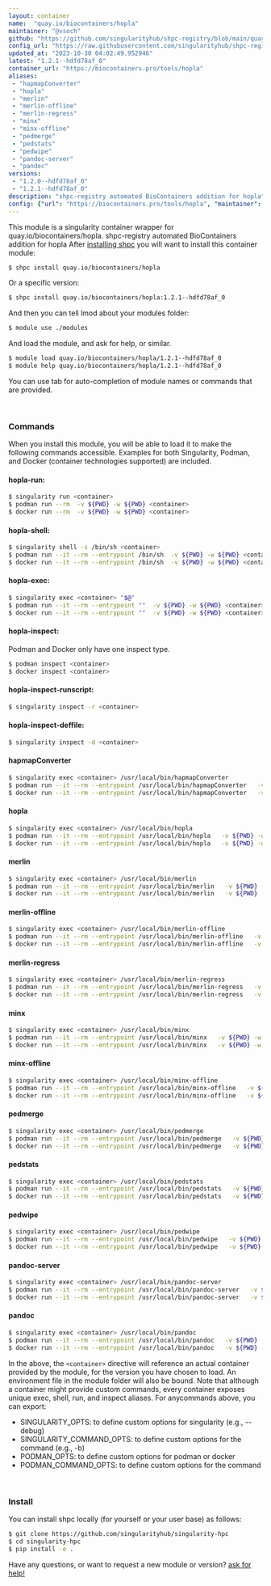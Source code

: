 ```yaml
---
layout: container
name:  "quay.io/biocontainers/hopla"
maintainer: "@vsoch"
github: "https://github.com/singularityhub/shpc-registry/blob/main/quay.io/biocontainers/hopla/container.yaml"
config_url: "https://raw.githubusercontent.com/singularityhub/shpc-registry/main/quay.io/biocontainers/hopla/container.yaml"
updated_at: "2023-10-30 04:02:49.952946"
latest: "1.2.1--hdfd78af_0"
container_url: "https://biocontainers.pro/tools/hopla"
aliases:
 - "hapmapConverter"
 - "hopla"
 - "merlin"
 - "merlin-offline"
 - "merlin-regress"
 - "minx"
 - "minx-offline"
 - "pedmerge"
 - "pedstats"
 - "pedwipe"
 - "pandoc-server"
 - "pandoc"
versions:
 - "1.2.0--hdfd78af_0"
 - "1.2.1--hdfd78af_0"
description: "shpc-registry automated BioContainers addition for hopla"
config: {"url": "https://biocontainers.pro/tools/hopla", "maintainer": "@vsoch", "description": "shpc-registry automated BioContainers addition for hopla", "latest": {"1.2.1--hdfd78af_0": "sha256:69d1512a3eaca96e5bfa0c00c3792e33cb4b9a3ae4f7c084393bf0d42ff9d8d1"}, "tags": {"1.2.0--hdfd78af_0": "sha256:b51562cc5c7e42534544ce20eee9a5dc862e8882d498fe9e957de258344fe60c", "1.2.1--hdfd78af_0": "sha256:69d1512a3eaca96e5bfa0c00c3792e33cb4b9a3ae4f7c084393bf0d42ff9d8d1"}, "docker": "quay.io/biocontainers/hopla", "aliases": {"hapmapConverter": "/usr/local/bin/hapmapConverter", "hopla": "/usr/local/bin/hopla", "merlin": "/usr/local/bin/merlin", "merlin-offline": "/usr/local/bin/merlin-offline", "merlin-regress": "/usr/local/bin/merlin-regress", "minx": "/usr/local/bin/minx", "minx-offline": "/usr/local/bin/minx-offline", "pedmerge": "/usr/local/bin/pedmerge", "pedstats": "/usr/local/bin/pedstats", "pedwipe": "/usr/local/bin/pedwipe", "pandoc-server": "/usr/local/bin/pandoc-server", "pandoc": "/usr/local/bin/pandoc"}}
---
```


This module is a singularity container wrapper for quay.io/biocontainers/hopla.
shpc-registry automated BioContainers addition for hopla
After [installing shpc](#install) you will want to install this container module:


```bash
$ shpc install quay.io/biocontainers/hopla
```

Or a specific version:

```bash
$ shpc install quay.io/biocontainers/hopla:1.2.1--hdfd78af_0
```

And then you can tell lmod about your modules folder:

```bash
$ module use ./modules
```

And load the module, and ask for help, or similar.

```bash
$ module load quay.io/biocontainers/hopla/1.2.1--hdfd78af_0
$ module help quay.io/biocontainers/hopla/1.2.1--hdfd78af_0
```

You can use tab for auto-completion of module names or commands that are provided.

<br>

### Commands

When you install this module, you will be able to load it to make the following commands accessible.
Examples for both Singularity, Podman, and Docker (container technologies supported) are included.

#### hopla-run:

```bash
$ singularity run <container>
$ podman run --rm  -v ${PWD} -w ${PWD} <container>
$ docker run --rm  -v ${PWD} -w ${PWD} <container>
```

#### hopla-shell:

```bash
$ singularity shell -s /bin/sh <container>
$ podman run --it --rm --entrypoint /bin/sh  -v ${PWD} -w ${PWD} <container>
$ docker run --it --rm --entrypoint /bin/sh  -v ${PWD} -w ${PWD} <container>
```

#### hopla-exec:

```bash
$ singularity exec <container> "$@"
$ podman run --it --rm --entrypoint ""  -v ${PWD} -w ${PWD} <container> "$@"
$ docker run --it --rm --entrypoint ""  -v ${PWD} -w ${PWD} <container> "$@"
```

#### hopla-inspect:

Podman and Docker only have one inspect type.

```bash
$ podman inspect <container>
$ docker inspect <container>
```

#### hopla-inspect-runscript:

```bash
$ singularity inspect -r <container>
```

#### hopla-inspect-deffile:

```bash
$ singularity inspect -d <container>
```


#### hapmapConverter

```bash
$ singularity exec <container> /usr/local/bin/hapmapConverter
$ podman run --it --rm --entrypoint /usr/local/bin/hapmapConverter   -v ${PWD} -w ${PWD} <container> -c " $@"
$ docker run --it --rm --entrypoint /usr/local/bin/hapmapConverter   -v ${PWD} -w ${PWD} <container> -c " $@"
```


#### hopla

```bash
$ singularity exec <container> /usr/local/bin/hopla
$ podman run --it --rm --entrypoint /usr/local/bin/hopla   -v ${PWD} -w ${PWD} <container> -c " $@"
$ docker run --it --rm --entrypoint /usr/local/bin/hopla   -v ${PWD} -w ${PWD} <container> -c " $@"
```


#### merlin

```bash
$ singularity exec <container> /usr/local/bin/merlin
$ podman run --it --rm --entrypoint /usr/local/bin/merlin   -v ${PWD} -w ${PWD} <container> -c " $@"
$ docker run --it --rm --entrypoint /usr/local/bin/merlin   -v ${PWD} -w ${PWD} <container> -c " $@"
```


#### merlin-offline

```bash
$ singularity exec <container> /usr/local/bin/merlin-offline
$ podman run --it --rm --entrypoint /usr/local/bin/merlin-offline   -v ${PWD} -w ${PWD} <container> -c " $@"
$ docker run --it --rm --entrypoint /usr/local/bin/merlin-offline   -v ${PWD} -w ${PWD} <container> -c " $@"
```


#### merlin-regress

```bash
$ singularity exec <container> /usr/local/bin/merlin-regress
$ podman run --it --rm --entrypoint /usr/local/bin/merlin-regress   -v ${PWD} -w ${PWD} <container> -c " $@"
$ docker run --it --rm --entrypoint /usr/local/bin/merlin-regress   -v ${PWD} -w ${PWD} <container> -c " $@"
```


#### minx

```bash
$ singularity exec <container> /usr/local/bin/minx
$ podman run --it --rm --entrypoint /usr/local/bin/minx   -v ${PWD} -w ${PWD} <container> -c " $@"
$ docker run --it --rm --entrypoint /usr/local/bin/minx   -v ${PWD} -w ${PWD} <container> -c " $@"
```


#### minx-offline

```bash
$ singularity exec <container> /usr/local/bin/minx-offline
$ podman run --it --rm --entrypoint /usr/local/bin/minx-offline   -v ${PWD} -w ${PWD} <container> -c " $@"
$ docker run --it --rm --entrypoint /usr/local/bin/minx-offline   -v ${PWD} -w ${PWD} <container> -c " $@"
```


#### pedmerge

```bash
$ singularity exec <container> /usr/local/bin/pedmerge
$ podman run --it --rm --entrypoint /usr/local/bin/pedmerge   -v ${PWD} -w ${PWD} <container> -c " $@"
$ docker run --it --rm --entrypoint /usr/local/bin/pedmerge   -v ${PWD} -w ${PWD} <container> -c " $@"
```


#### pedstats

```bash
$ singularity exec <container> /usr/local/bin/pedstats
$ podman run --it --rm --entrypoint /usr/local/bin/pedstats   -v ${PWD} -w ${PWD} <container> -c " $@"
$ docker run --it --rm --entrypoint /usr/local/bin/pedstats   -v ${PWD} -w ${PWD} <container> -c " $@"
```


#### pedwipe

```bash
$ singularity exec <container> /usr/local/bin/pedwipe
$ podman run --it --rm --entrypoint /usr/local/bin/pedwipe   -v ${PWD} -w ${PWD} <container> -c " $@"
$ docker run --it --rm --entrypoint /usr/local/bin/pedwipe   -v ${PWD} -w ${PWD} <container> -c " $@"
```


#### pandoc-server

```bash
$ singularity exec <container> /usr/local/bin/pandoc-server
$ podman run --it --rm --entrypoint /usr/local/bin/pandoc-server   -v ${PWD} -w ${PWD} <container> -c " $@"
$ docker run --it --rm --entrypoint /usr/local/bin/pandoc-server   -v ${PWD} -w ${PWD} <container> -c " $@"
```


#### pandoc

```bash
$ singularity exec <container> /usr/local/bin/pandoc
$ podman run --it --rm --entrypoint /usr/local/bin/pandoc   -v ${PWD} -w ${PWD} <container> -c " $@"
$ docker run --it --rm --entrypoint /usr/local/bin/pandoc   -v ${PWD} -w ${PWD} <container> -c " $@"
```



In the above, the `<container>` directive will reference an actual container provided
by the module, for the version you have chosen to load. An environment file in the
module folder will also be bound. Note that although a container
might provide custom commands, every container exposes unique exec, shell, run, and
inspect aliases. For anycommands above, you can export:

 - SINGULARITY_OPTS: to define custom options for singularity (e.g., --debug)
 - SINGULARITY_COMMAND_OPTS: to define custom options for the command (e.g., -b)
 - PODMAN_OPTS: to define custom options for podman or docker
 - PODMAN_COMMAND_OPTS: to define custom options for the command

<br>

### Install

You can install shpc locally (for yourself or your user base) as follows:

```bash
$ git clone https://github.com/singularityhub/singularity-hpc
$ cd singularity-hpc
$ pip install -e .
```

Have any questions, or want to request a new module or version? [ask for help!](https://github.com/singularityhub/singularity-hpc/issues)